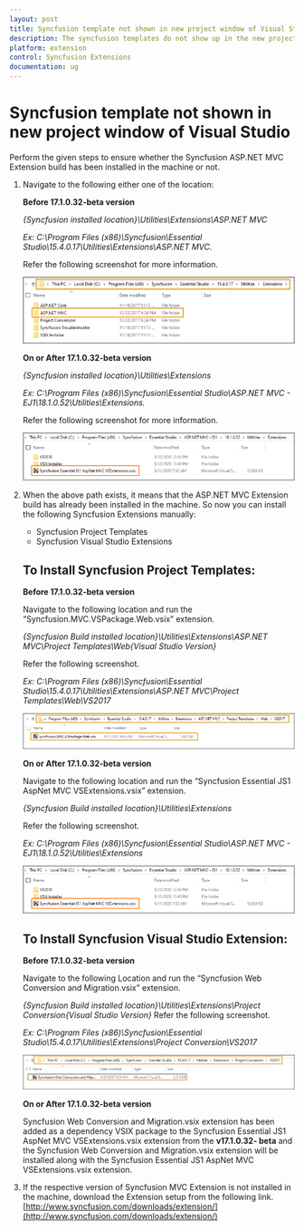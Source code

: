 ```yaml
---
layout: post
title: Syncfusion template not shown in new project window of Visual Studio
description: The syncfusion templates do not show up in the new project window of visual studio.  how can to get them installed?
platform: extension
control: Syncfusion Extensions
documentation: ug
---
```


# Syncfusion template not shown in new project window of Visual Studio

Perform the given steps to ensure whether the Syncfusion ASP.NET MVC Extension build has been installed in the machine or not.

1. Navigate to the following either one of the location:

   **Before 17.1.0.32-beta version**

   _{Syncfusion installed location}\Utilities\Extensions\ASP.NET MVC_

   _Ex: C:\Program Files (x86)\Syncfusion\Essential Studio\15.4.0.17\Utilities\Extensions\ASP.NET MVC._

   Refer the following screenshot for more information.



   ![Syncfusion ASP.NET MVC Extension installed location](The-Syncfusion-templatesd_images/The-Syncfusion-templatesd-img1.png)

   **On or After 17.1.0.32-beta version**

   _{Syncfusion installed location}\Utilities\Extensions_

   _Ex: C:\Program Files (x86)\Syncfusion\Essential Studio\ASP.NET MVC - EJ1\18.1.0.52\Utilities\Extensions._

   Refer the following screenshot for more information.

   ![Syncfusion ASP.NET MVC Extension installed location](The-Syncfusion-templatesd_images/The-Syncfusion-templatesd-img4.png)


2. When the above path exists, it means that the ASP.NET MVC Extension build has already been installed in the machine. So now you can install the following Syncfusion
   Extensions manually:
   * Syncfusion Project Templates
   * Syncfusion Visual Studio Extensions

   ## To Install Syncfusion Project Templates: 

   **Before 17.1.0.32-beta version**

   Navigate to the following location and run the “Syncfusion.MVC.VSPackage.Web.vsix” extension.

   _{Syncfusion Build installed location}\Utilities\Extensions\ASP.NET MVC\Project Templates\Web\{Visual Studio Version}_

   Refer the following screenshot.

   _Ex: C:\Program Files (x86)\Syncfusion\Essential Studio\15.4.0.17\Utilities\Extensions\ASP.NET MVC\Project Templates\Web\VS2017_


   ![Syncfusion ASP.NET MVC Project Template VSIX file location](The-Syncfusion-templatesd_images/The-Syncfusion-templatesd-img2.png)

   **On or After 17.1.0.32-beta version**

   Navigate to the following location and run the “Syncfusion Essential JS1 AspNet MVC VSExtensions.vsix” extension.

   _{Syncfusion Build installed location}\Utilities\Extensions_

   Refer the following screenshot.

   _Ex: C:\Program Files (x86)\Syncfusion\Essential Studio\ASP.NET MVC - EJ1\18.1.0.52\Utilities\Extensions_


   ![Syncfusion ASP.NET MVC Project Template VSIX file location](The-Syncfusion-templatesd_images/The-Syncfusion-templatesd-img4.png)

   ## To Install Syncfusion Visual Studio Extension:

   **Before 17.1.0.32-beta version**

   Navigate to the following Location and run the “Syncfusion Web Conversion and Migration.vsix” extension. 

   _{Syncfusion Build installed location}\Utilities\Extensions\Project Conversion\{Visual Studio Version}_
   Refer the following screenshot.

   _Ex: C:\Program Files (x86)\Syncfusion\Essential Studio\15.4.0.17\Utilities\Extensions\Project Conversion\VS2017_


   ![Syncfusion Web Conversion and Migration VSIX file location](The-Syncfusion-templatesd_images/The-Syncfusion-templatesd-img3.png)

   **On or After 17.1.0.32-beta version**

   Syncfusion Web Conversion and Migration.vsix extension has been added as a dependency VSIX package to the Syncfusion Essential JS1 AspNet MVC VSExtensions.vsix extension from the **v17.1.0.32- beta** and the Syncfusion Web Conversion and Migration.vsix extension will be installed along with the Syncfusion Essential JS1 AspNet MVC VSExtensions.vsix extension.

3. If the respective version of Syncfusion MVC Extension is not installed in the machine, download the Extension setup from the following link.        [http://www.syncfusion.com/downloads/extension/](http://www.syncfusion.com/downloads/extension/)

